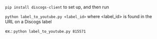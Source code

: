 `pip install discogs-client` to set up, and then run

`python label_to_youtube.py <label_id>` where <label_id> is found in the URL on a Discogs label

ex.: `python label_to_youtube.py 815571` 
